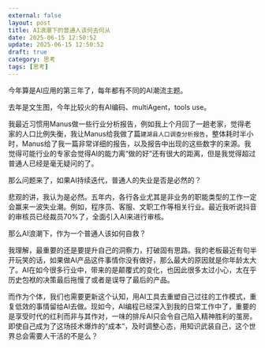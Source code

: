 ```yaml
---
external: false
layout: post
title: AI浪潮下的普通人该何去何从
date: 2025-06-15 12:50:52
update: 2025-06-15 12:50:52
draft: true
category: 思考
tags: [思考]
---
```


今年算是AI应用的第三年了，每年都有不同的AI潮流主题。

去年是文生图，今年比较火的有AI编码、multiAgent，tools use。

我最近习惯用Manus做一些行业分析报告，例如我上个月回了一趟老家，觉得老家的人口比例失衡，我让Manus给我做了篇`建湖县人口调查分析报告`，整体耗时半小时，Manus给了我一篇非常详细的报告，以及报告中出现的这些数字的来源。我觉得可能行业的专家会觉得AI的能力离“做的好”还有很大的距离，但是我觉得超过普通人已经是毫无疑问的了。

那么问题来了，如果AI持续迭代，普通人的失业是否是必然的？

悲观的讲，我认为是必然。五年内，各行各业尤其是非业务的职能类型的工作一定会赢来一波失业潮。例如，程序员、客服、文职工作等相关行业。最近我听说抖音的审核员已经裁员70%了，全面引入AI来进行审核。

那么AI浪潮下，作为一个普通人该如何自救？

我理解，最重要的还是要提升自己的洞察力，打破固有思路。我的老板最近有句半开玩笑的话，如果做AI产品这件事情你没有做好，那么最大的原因就是你年龄太大了。AI在如今很多行业中，带来的是颠覆式的变化，也因此很多太过小心，太在乎历史包袱的决策最后拖慢了或者是误导了最后的产品。

而作为个体，我们也需要更新这个认知，用AI工具去重塑自己过往的工作模式，重复低效的事情留给AI去做。现如今，AI编程已经深入到我的日常工作中了，重要的是享受时代的红利而非与其作对，一味的排斥AI只会令自己陷入精神胜利的茧房。即使自己成为了这场技术爆炸的“成本”，及时调整心态，用知识武装自己，这个世界总会需要人干活的不是么？



